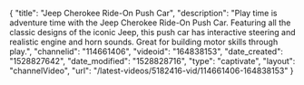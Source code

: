 {
    "title": "Jeep Cherokee Ride-On Push Car",
    "description": "Play time is adventure time with the Jeep Cherokee Ride-On Push Car. Featuring all the classic designs of the iconic Jeep, this push car has interactive steering and realistic engine and horn sounds. Great for building motor skills through play.",
    "channelid": "114661406",
    "videoid": "164838153",
    "date_created": "1528827642",
    "date_modified": "1528828716",
    "type": "captivate",
    "layout": "channelVideo",
    "url": "\/latest-videos\/5182416-vid\/114661406-164838153"
}